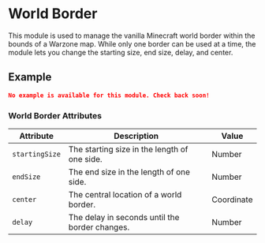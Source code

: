 # World Border

This module is used to manage the vanilla Minecraft world border within the bounds of a Warzone map. While only one border can be used at a time, the module lets you change the starting size, end size, delay, and center.

## Example

```json
No example is available for this module. Check back soon!
```

### World Border Attributes

| Attribute     | Description                                    | Value      |
|---------------|------------------------------------------------|------------|
| `startingSize`| The starting size in the length of one side.   | Number     |
| `endSize`     | The end size in the length of one side.        | Number     |
| `center`      | The central location of a world border.        | Coordinate |
| `delay`       | The delay in seconds until the border changes. | Number     |
